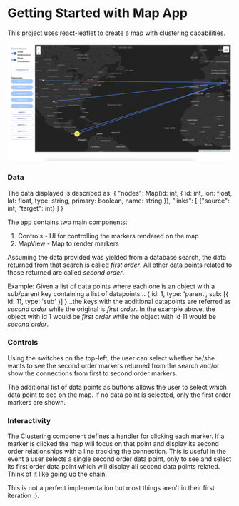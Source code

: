 # Getting Started with Map App

This project uses react-leaflet to create a map with clustering capabilities.

![alt text](./public/example.png)

### Data

The data displayed is described as:
{
"nodes": Map(id: int, {
id: int,
lon: float,
lat: float,
type: string,
primary: boolean,
name: string
}),
"links": [
{"source": int, "target": int}
]
}

The app contains two main components:

1. Controls - UI for controlling the markers rendered on the map
2. MapView - Map to render markers

Assuming the data provided was yielded from a database search, the data returned from
that search is called _first order_. All other data points related to those returned
are called _second order_.

Example: Given a list of data points where each one is an object with a sub/parent key
containing a list of datapoints...
{
id: 1,
type: 'parent',
sub: [{
id: 11,
type: 'sub'
}]
}...the keys with the additional datapoints are referred as _second order_ while the original is _first order_. In the example above, the object with id 1 would be _first order_ while the object with id 11 would be _second order_.

### Controls

Using the switches on the top-left, the user can select whether he/she wants to
see the second order markers returned from the search and/or show the connections
from first to second order markers.

The additional list of data points as buttons allows the user to select which data point
to see on the map. If no data point is selected, only the first order markers are shown.

### Interactivity

The Clustering component defines a handler for clicking each marker. If a marker is clicked the map will focus on that point and display its second order relationships with a line tracking the connection. This is useful in the event a user selects a single second order data point, only to see and select its first order data point which will display all second data points related. Think of it like going up the chain.

This is not a perfect implementation but most things aren't in their first iteration :).

